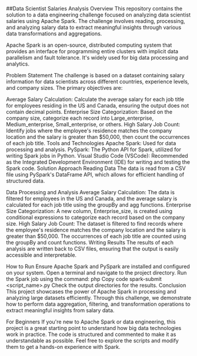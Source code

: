 ##Data Scientist Salaries Analysis
Overview
This repository contains the solution to a data engineering challenge focused on analyzing data scientist salaries using Apache Spark. The challenge involves reading, processing, and analyzing salary data to extract meaningful insights through various data transformations and aggregations.

Apache Spark is an open-source, distributed computing system that provides an interface for programming entire clusters with implicit data parallelism and fault tolerance. It's widely used for big data processing and analytics.

Problem Statement
The challenge is based on a dataset containing salary information for data scientists across different countries, experience levels, and company sizes. The primary objectives are:

Average Salary Calculation: Calculate the average salary for each job title for employees residing in the US and Canada, ensuring the output does not contain decimal points.
Enterprise Size Categorization: Based on the company size, categorize each record into Large_enterprise, Medium_enterprise, Small_enterprise, or others.
High Salary Job Count: Identify jobs where the employee's residence matches the company location and the salary is greater than $50,000, then count the occurrences of each job title.
Tools and Technologies
Apache Spark: Used for data processing and analysis.
PySpark: The Python API for Spark, utilized for writing Spark jobs in Python.
Visual Studio Code (VSCode): Recommended as the Integrated Development Environment (IDE) for writing and testing the Spark code.
Solution Approach
Reading Data
The data is read from a CSV file using PySpark's DataFrame API, which allows for efficient handling of structured data.

Data Processing and Analysis
Average Salary Calculation: The data is filtered for employees in the US and Canada, and the average salary is calculated for each job title using the groupBy and agg functions.
Enterprise Size Categorization: A new column, Enterprise_size, is created using conditional expressions to categorize each record based on the company size.
High Salary Job Count: The dataset is filtered to find records where the employee's residence matches the company location and the salary is greater than $50,000. The occurrences of each job title are counted using the groupBy and count functions.
Writing Results
The results of each analysis are written back to CSV files, ensuring that the output is easily accessible and interpretable.

How to Run
Ensure Apache Spark and PySpark are installed and configured on your system.
Open a terminal and navigate to the project directory.
Run the Spark job using the command:
php
Copy code
spark-submit <script_name>.py
Check the output directories for the results.
Conclusion
This project showcases the power of Apache Spark in processing and analyzing large datasets efficiently. Through this challenge, we demonstrate how to perform data aggregation, filtering, and transformation operations to extract meaningful insights from salary data.

For Beginners
If you're new to Apache Spark or data engineering, this project is a great starting point to understand how big data technologies work in practice. The code is structured and commented to make it as understandable as possible. Feel free to explore the scripts and modify them to get a hands-on experience with Spark.
